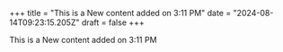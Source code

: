 +++
title = "This is a New content added on 3:11 PM"
date = "2024-08-14T09:23:15.205Z"
draft = false
+++

  This is a New content added on 3:11 PM
        